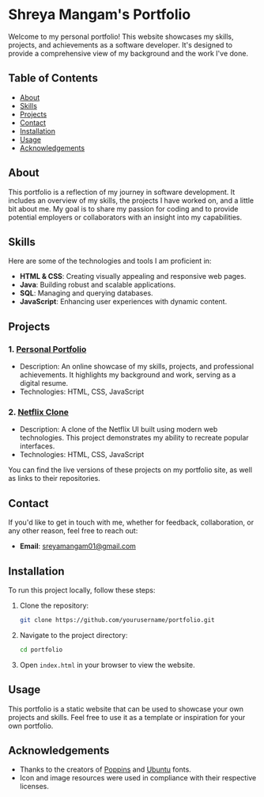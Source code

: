 # Shreya Mangam's Portfolio

Welcome to my personal portfolio! This website showcases my skills, projects, and achievements as a software developer. It's designed to provide a comprehensive view of my background and the work I've done.

## Table of Contents

- [About](#about)
- [Skills](#skills)
- [Projects](#projects)
- [Contact](#contact)
- [Installation](#installation)
- [Usage](#usage)
- [Acknowledgements](#acknowledgements)

## About

This portfolio is a reflection of my journey in software development. It includes an overview of my skills, the projects I have worked on, and a little bit about me. My goal is to share my passion for coding and to provide potential employers or collaborators with an insight into my capabilities.

## Skills

Here are some of the technologies and tools I am proficient in:

- **HTML & CSS**: Creating visually appealing and responsive web pages.
- **Java**: Building robust and scalable applications.
- **SQL**: Managing and querying databases.
- **JavaScript**: Enhancing user experiences with dynamic content.

## Projects

### 1. [Personal Portfolio](#)
- Description: An online showcase of my skills, projects, and professional achievements. It highlights my background and work, serving as a digital resume.
- Technologies: HTML, CSS, JavaScript

### 2. [Netflix Clone](#)
- Description: A clone of the Netflix UI built using modern web technologies. This project demonstrates my ability to recreate popular interfaces.
- Technologies: HTML, CSS, JavaScript

You can find the live versions of these projects on my portfolio site, as well as links to their repositories.

## Contact

If you'd like to get in touch with me, whether for feedback, collaboration, or any other reason, feel free to reach out:

- **Email**: [sreyamangam01@gmail.com](mailto:sreyamangam01@gmail.com)

## Installation

To run this project locally, follow these steps:

1. Clone the repository:
    ```bash
    git clone https://github.com/yourusername/portfolio.git
    ```
2. Navigate to the project directory:
    ```bash
    cd portfolio
    ```
3. Open `index.html` in your browser to view the website.

## Usage

This portfolio is a static website that can be used to showcase your own projects and skills. Feel free to use it as a template or inspiration for your own portfolio.

## Acknowledgements

- Thanks to the creators of [Poppins](https://fonts.google.com/specimen/Poppins) and [Ubuntu](https://fonts.google.com/specimen/Ubuntu) fonts.
- Icon and image resources were used in compliance with their respective licenses.

